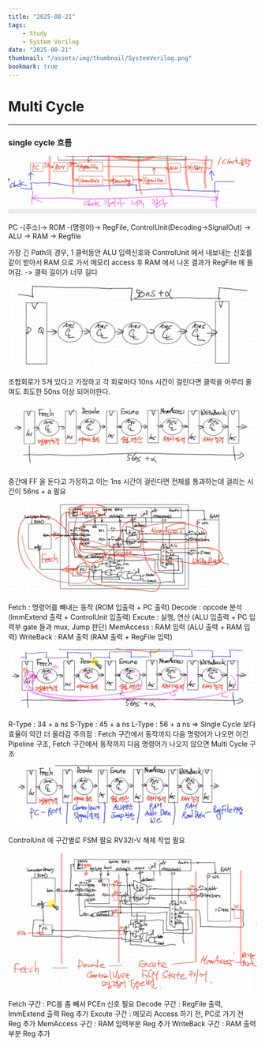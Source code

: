 ```yaml
---
title: "2025-08-21"
tags:
    - Study
    - System Verilog
date: "2025-08-21"
thumbnail: "/assets/img/thumbnail/SystemVerilog.png"
bookmark: true
---
```


# Multi Cycle 
---
### single cycle 흐름
![alt text](../../assets/img/final/250821/1.png)

PC -(주소)-> ROM -(명령어)-> RegFile, ControlUnit(Decoding->SignalOut) -> ALU -> RAM -> Regfile

가장 긴 Path의 경우, 1 클럭동안 ALU 입력신호와 ControlUnit 에서 내보내는 신호를 같이 받아서 RAM 으로 가서 메모리 access 후 RAM 에서 나온 결과가 RegFile 에 들어감. -> 클럭 길이가 너무 길다

![alt text](../../assets/img/final/250821/2.png)

조합회로가 5개 있다고 가정하고 각 회로마다 10ns 시간이 걸린다면 클럭을 아무리 줄여도 최도한 50ns 이상 되어야한다.

![alt text](../../assets/img/final/250821/3.png)

중간에 FF 을 둔다고 가정하고 이는 1ns 시간이 걸린다면 전체를 통과하는데 걸리는 시간이 56ns + a 필요

![alt text](../../assets/img/final/250821/4.png)

Fetch : 명령어를 빼내는 동작 (ROM 입출력 + PC 출력)
Decode : opcode 분석 (ImmExtend 출력 + ControlUnit 입출력)
Excute : 실행, 연산 (ALU 입출력 + PC 입력부 gate 들과 mux, Jump 판단)
MemAccess : RAM 입력 (ALU 출력 + RAM 입력)
WriteBack : RAM 출력 (RAM 출력 + RegFile 입력)

![alt text](../../assets/img/final/250821/5.png)

R-Type : 34 + a ns 
S-Type : 45 + a ns
L-Type : 56 + a ns
=> Single Cycle 보다 효율이 약간 더 올라감
주의점 : Fetch 구간에서 동작까지 다음 명령어가 나오면 이건 Pipeline 구조, Fetch 구간에서 동작까지 다음 명령어가 나오지 않으면 Multi Cycle 구조

![alt text](../../assets/img/final/250821/6.png)

ControlUnit 에 구간별로 FSM 필요
RV32I-V 해체 작업 필요

![alt text](../../assets/img/final/250821/7.png)

Fetch 구간 : PC를 좀 빼서 PCEn 신호 필요
Decode 구간 : RegFile 출력, ImmExtend 출력 Reg 추가
Excute 구간 : 메모리 Access 하기 전, PC로 가기 전 Reg 추가
MemAccess 구간 : RAM 입력부분 Reg 추가
WriteBack 구간 : RAM 출력부분 Reg 추가





